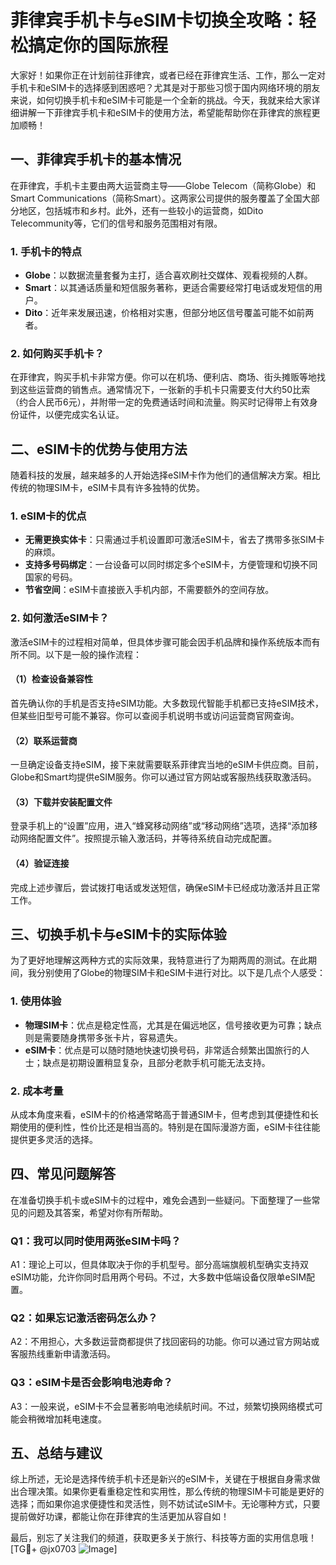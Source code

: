 # 菲律宾手机卡与eSIM卡切换全攻略：轻松搞定你的国际旅程

大家好！如果你正在计划前往菲律宾，或者已经在菲律宾生活、工作，那么一定对手机卡和eSIM卡的选择感到困惑吧？尤其是对于那些习惯于国内网络环境的朋友来说，如何切换手机卡和eSIM卡可能是一个全新的挑战。今天，我就来给大家详细讲解一下菲律宾手机卡和eSIM卡的使用方法，希望能帮助你在菲律宾的旅程更加顺畅！

## 一、菲律宾手机卡的基本情况

在菲律宾，手机卡主要由两大运营商主导——Globe Telecom（简称Globe）和Smart Communications（简称Smart）。这两家公司提供的服务覆盖了全国大部分地区，包括城市和乡村。此外，还有一些较小的运营商，如Dito Telecommunity等，它们的信号和服务范围相对有限。

### 1. 手机卡的特点
- **Globe**：以数据流量套餐为主打，适合喜欢刷社交媒体、观看视频的人群。
- **Smart**：以其通话质量和短信服务著称，更适合需要经常打电话或发短信的用户。
- **Dito**：近年来发展迅速，价格相对实惠，但部分地区信号覆盖可能不如前两者。

### 2. 如何购买手机卡？
在菲律宾，购买手机卡非常方便。你可以在机场、便利店、商场、街头摊贩等地找到这些运营商的销售点。通常情况下，一张新的手机卡只需要支付大约50比索（约合人民币6元），并附带一定的免费通话时间和流量。购买时记得带上有效身份证件，以便完成实名认证。

## 二、eSIM卡的优势与使用方法

随着科技的发展，越来越多的人开始选择eSIM卡作为他们的通信解决方案。相比传统的物理SIM卡，eSIM卡具有许多独特的优势。

### 1. eSIM卡的优点
- **无需更换实体卡**：只需通过手机设置即可激活eSIM卡，省去了携带多张SIM卡的麻烦。
- **支持多号码绑定**：一台设备可以同时绑定多个eSIM卡，方便管理和切换不同国家的号码。
- **节省空间**：eSIM卡直接嵌入手机内部，不需要额外的空间存放。

### 2. 如何激活eSIM卡？
激活eSIM卡的过程相对简单，但具体步骤可能会因手机品牌和操作系统版本而有所不同。以下是一般的操作流程：

#### （1）检查设备兼容性
首先确认你的手机是否支持eSIM功能。大多数现代智能手机都已支持eSIM技术，但某些旧型号可能不兼容。你可以查阅手机说明书或访问运营商官网查询。

#### （2）联系运营商
一旦确定设备支持eSIM，接下来就需要联系菲律宾当地的eSIM卡供应商。目前，Globe和Smart均提供eSIM服务。你可以通过官方网站或客服热线获取激活码。

#### （3）下载并安装配置文件
登录手机上的“设置”应用，进入“蜂窝移动网络”或“移动网络”选项，选择“添加移动网络配置文件”。按照提示输入激活码，并等待系统自动完成配置。

#### （4）验证连接
完成上述步骤后，尝试拨打电话或发送短信，确保eSIM卡已经成功激活并且正常工作。

## 三、切换手机卡与eSIM卡的实际体验

为了更好地理解这两种方式的实际效果，我特意进行了为期两周的测试。在此期间，我分别使用了Globe的物理SIM卡和eSIM卡进行对比。以下是几点个人感受：

### 1. 使用体验
- **物理SIM卡**：优点是稳定性高，尤其是在偏远地区，信号接收更为可靠；缺点则是需要随身携带多张卡片，容易遗失。
- **eSIM卡**：优点是可以随时随地快速切换号码，非常适合频繁出国旅行的人士；缺点是初期设置稍显复杂，且部分老款手机可能无法支持。

### 2. 成本考量
从成本角度来看，eSIM卡的价格通常略高于普通SIM卡，但考虑到其便捷性和长期使用的便利性，性价比还是相当高的。特别是在国际漫游方面，eSIM卡往往能提供更多灵活的选择。

## 四、常见问题解答

在准备切换手机卡或eSIM卡的过程中，难免会遇到一些疑问。下面整理了一些常见的问题及其答案，希望对你有所帮助。

### Q1：我可以同时使用两张eSIM卡吗？
A1：理论上可以，但具体取决于你的手机型号。部分高端旗舰机型确实支持双eSIM功能，允许你同时启用两个号码。不过，大多数中低端设备仅限单eSIM配置。

### Q2：如果忘记激活密码怎么办？
A2：不用担心，大多数运营商都提供了找回密码的功能。你可以通过官方网站或客服热线重新申请激活码。

### Q3：eSIM卡是否会影响电池寿命？
A3：一般来说，eSIM卡不会显著影响电池续航时间。不过，频繁切换网络模式可能会稍微增加耗电速度。

## 五、总结与建议

综上所述，无论是选择传统手机卡还是新兴的eSIM卡，关键在于根据自身需求做出合理决策。如果你更看重稳定性和实用性，那么传统的物理SIM卡可能是更好的选择；而如果你追求便捷性和灵活性，则不妨试试eSIM卡。无论哪种方式，只要提前做好功课，都能让你在菲律宾的生活更加从容自如！

最后，别忘了关注我们的频道，获取更多关于旅行、科技等方面的实用信息哦！[TG💪+ @jx0703 ![Image](https://github.com/user-attachments/assets/dbca1d08-cadb-493c-b0ec-ad6f7a83f270)]